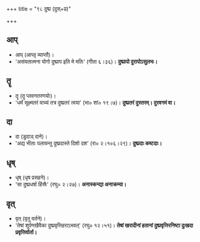 +++
title = "९८ दुष्प्र (दुस्+प्र)"

+++

## आप्
- आप् (आप्लृ व्याप्तौ)।
- 'असंयतात्मना योगो दुष्प्राप इति मे मतिः' (गीता ६।३६)। **दुष्प्रापो दुरापोऽसुलभः।**

## तॄ
- तॄ (तॄ प्लवनतरणयोः)।
- 'धर्मं सूक्ष्मतरं वाच्यं तत्र दुष्प्रतरं त्वया' (भा० शां० १९।७)। **दुष्प्रतरं दुस्तरम्। दुरवगमं वा।**

## दा
- दा (डुदाञ् दाने)।
- 'अद्य भीताः पलायन्तु दुष्प्रदास्ते दिशो दश' (रा० २।१०६।२९)। **दुष्प्रदाः कष्टदाः।**

## धृष्
- धृष् (धृष प्रसहने)।
- 'सा दुष्प्रधर्षा हिंस्रैः' (रघु० २।२७)। **अनास्कन्द्या अनाक्रम्या।**

## वृत्
- वृत् (वृतु वर्तने)।
- 'तेषां शूर्पणखैवैका दुष्प्रवृत्तिहराऽभवत्' (रघु० १२।५१)। **तेषां खरादीनां हतानां दुष्प्रवृत्तिरनिष्टा दुःखदा प्रवृत्तिर्वार्ता।**
